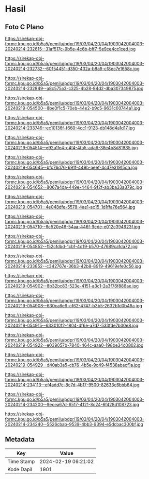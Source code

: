 # Hasil

## Foto C Plano

https://sirekap-obj-formc.kpu.go.id/b5a5/pemilu/pdpr/19/03/04/20/04/1903042004003-20240214-232615--31af517c-9b5e-4c6b-bff7-5e9ce4cc1ced.jpg

https://sirekap-obj-formc.kpu.go.id/b5a5/pemilu/pdpr/19/03/04/20/04/1903042004003-20240214-232732--60154451-d350-432a-b8a9-cf8ec7e1658c.jpg

https://sirekap-obj-formc.kpu.go.id/b5a5/pemilu/pdpr/19/03/04/20/04/1903042004003-20240214-232849--a8c575a3-c325-4b28-84d2-dba307349875.jpg

https://sirekap-obj-formc.kpu.go.id/b5a5/pemilu/pdpr/19/03/04/20/04/1903042004003-20240219-054500--8be0f1c5-70eb-44e2-b9c5-9631c00744a1.jpg

https://sirekap-obj-formc.kpu.go.id/b5a5/pemilu/pdpr/19/03/04/20/04/1903042004003-20240214-233749--ec10136f-f660-4cc1-9123-db148d4a1d17.jpg

https://sirekap-obj-formc.kpu.go.id/b5a5/pemilu/pdpr/19/03/04/20/04/1903042004003-20240219-054514--e92a1fe4-c4f4-4fa5-ada6-38e4b8d81835.jpg

https://sirekap-obj-formc.kpu.go.id/b5a5/pemilu/pdpr/19/03/04/20/04/1903042004003-20240219-054645--bfc76d76-691f-449b-aeef-4cd7e31915da.jpg

https://sirekap-obj-formc.kpu.go.id/b5a5/pemilu/pdpr/19/03/04/20/04/1903042004003-20240219-054652--8067a4da-449e-4464-9f2f-ab3ba33a379c.jpg

https://sirekap-obj-formc.kpu.go.id/b5a5/pemilu/pdpr/19/03/04/20/04/1903042004003-20240219-054701--4e048dfe-5578-4ae1-ac15-1d1ffa76e564.jpg

https://sirekap-obj-formc.kpu.go.id/b5a5/pemilu/pdpr/19/03/04/20/04/1903042004003-20240219-054710--6c520e46-54aa-446f-9cde-e012c394623f.jpg

https://sirekap-obj-formc.kpu.go.id/b5a5/pemilu/pdpr/19/03/04/20/04/1903042004003-20240219-054852--f52cfdbd-1cb1-4d19-b570-47689ca1da72.jpg

https://sirekap-obj-formc.kpu.go.id/b5a5/pemilu/pdpr/19/03/04/20/04/1903042004003-20240214-233852--c342767e-36b3-42b8-8919-49619efe0c56.jpg

https://sirekap-obj-formc.kpu.go.id/b5a5/pemilu/pdpr/19/03/04/20/04/1903042004003-20240219-054902--8b32bc83-523e-4151-a3c1-2a3f76f886ae.jpg

https://sirekap-obj-formc.kpu.go.id/b5a5/pemilu/pdpr/19/03/04/20/04/1903042004003-20240219-054908--630ca6e9-cf62-4747-b3b5-2632b1d0b49a.jpg

https://sirekap-obj-formc.kpu.go.id/b5a5/pemilu/pdpr/19/03/04/20/04/1903042004003-20240219-054915--633010f2-1804-4f6e-a7d7-533fde7b00e8.jpg

https://sirekap-obj-formc.kpu.go.id/b5a5/pemilu/pdpr/19/03/04/20/04/1903042004003-20240219-054922--e039057b-7840-464c-aaa0-198be34c0802.jpg

https://sirekap-obj-formc.kpu.go.id/b5a5/pemilu/pdpr/19/03/04/20/04/1903042004003-20240219-054929--d40ab3a5-cb76-4b5e-9c49-f4538abacf1a.jpg

https://sirekap-obj-formc.kpu.go.id/b5a5/pemilu/pdpr/19/03/04/20/04/1903042004003-20240214-234113--ef4add7c-8c7d-4b17-9500-82633c6bbb64.jpg

https://sirekap-obj-formc.kpu.go.id/b5a5/pemilu/pdpr/19/03/04/20/04/1903042004003-20240214-234200--9ecea67d-6517-4121-8c24-6f428d108723.jpg

https://sirekap-obj-formc.kpu.go.id/b5a5/pemilu/pdpr/19/03/04/20/04/1903042004003-20240214-234240--5526cbab-9539-4bb3-9394-e5dcbac300bf.jpg


## Metadata

| Key        | Value               |
| ---------- | ------------------- |
| Time Stamp | 2024-02-19 06:21:02 |
| Kode Dapil | 1901                |



